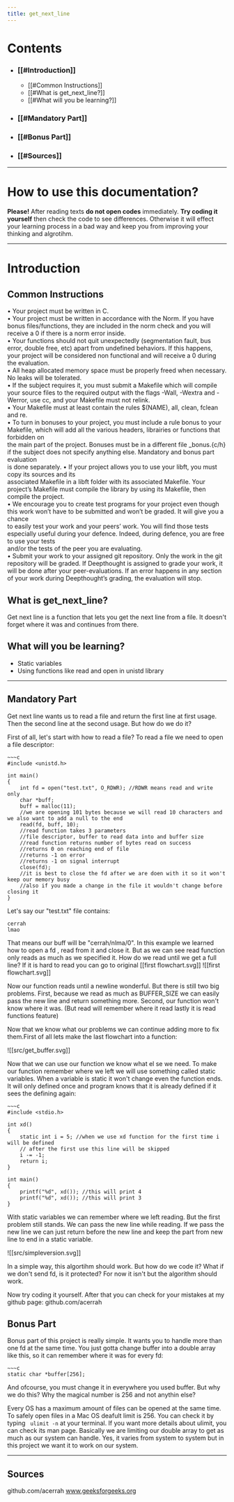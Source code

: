 ```yaml
---
title: get_next_line
---
```

# Contents
- ### [[#Introduction]]
	-  [[#Common Instructions]]
	-  [[#What is get_next_line?]]
	-  [[#What will you be learning?]]
- ### [[#Mandatory Part]]
- ### [[#Bonus Part]]
- ### [[#Sources]]

- - -
# How to use this documentation?
**Please!** After reading texts **do not open codes** immediately. **Try coding it yourself** then check the code to see differences. Otherwise it will effect your learning process in a bad way and keep you from improving your thinking and algrotihm.
- - -
# Introduction
## Common Instructions
• Your project must be written in C.  
• Your project must be written in accordance with the Norm. If you have bonus files/functions, they are included in the norm check and you will receive a 0 if there is a norm error inside.  
• Your functions should not quit unexpectedly (segmentation fault, bus error, double free, etc) apart from undefined behaviors. If this happens, your project will be considered non functional and will receive a 0 during the evaluation.  
• All heap allocated memory space must be properly freed when necessary. No leaks will be tolerated.  
• If the subject requires it, you must submit a Makefile which will compile your source files to the required output with the flags -Wall, -Wextra and -Werror, use cc, and your Makefile must not relink.  
• Your Makefile must at least contain the rules $(NAME), all, clean, fclean and re.  
• To turn in bonuses to your project, you must include a rule bonus to your Makefile, which will add all the various headers, librairies or functions that forbidden on  
the main part of the project. Bonuses must be in a different file _bonus.{c/h} if the subject does not specify anything else. Mandatory and bonus part evaluation  
is done separately. • If your project allows you to use your libft, you must copy its sources and its  
associated Makefile in a libft folder with its associated Makefile. Your project’s Makefile must compile the library by using its Makefile, then compile the project.  
• We encourage you to create test programs for your project even though this work won’t have to be submitted and won’t be graded. It will give you a chance  
to easily test your work and your peers’ work. You will find those tests especially useful during your defence. Indeed, during defence, you are free to use your tests  
and/or the tests of the peer you are evaluating.  
• Submit your work to your assigned git repository. Only the work in the git repository will be graded. If Deepthought is assigned to grade your work, it will be done after your peer-evaluations. If an error happens in any section of your work during Deepthought’s grading, the evaluation will stop.
## What is get_next_line?
Get next line is a function that lets you get the next line from a file. It doesn't forget where it was and continues from there.
## What will you be learning?
 - Static variables
 - Using functions like read and open in unistd library
- - -
## Mandatory Part

Get next line wants us to read a file and return the first line at first usage. Then the second line at the second usage. But how do we do it?

First of all, let's start with how to read a file? To read a file we need to open a file descriptor:

``` ad-example
~~~c
#include <unistd.h>

int main()
{
	int fd = open("test.txt", O_RDWR); //RDWR means read and write only
	char *buff;
	buff = malloc(11);
	//we are opening 101 bytes because we will read 10 characters and we also want to add a null to the end
	read(fd, buff, 10); 
	//read function takes 3 parameters
	//file descriptor, buffer to read data into and buffer size
	//read function returns number of bytes read on success
	//returns 0 on reaching end of file
	//returns -1 on error
	//returns -1 on signal interrupt
	close(fd);
	//it is best to close the fd after we are doen with it so it won't keep our memory busy
	//also if you made a change in the file it wouldn't change before closing it
}
``` 

Let's say our "test.txt" file contains:
```
cerrah
lmao
```

That means our buff will be "cerrah/nlma/0".
In this example we learned how to open a fd , read from it and close it. But as we can see read function only reads as much as we specified it. How do we read until we get a full line?
	If it is hard to read you can go to original [[first flowchart.svg]]
![[first flowchart.svg]]

Now our function reads until a newline wonderful. But there is still two big problems. First, because we read as much as BUFFER_SIZE we can easily pass the new line and return something more. Second, our function won't know where it was. (But read will remember where it read lastly it is read functions feature)

Now that we know what our problems we can continue adding more to fix them.First of all lets make the last flowchart into a function:

![[src/get_buffer.svg]]

Now that we can use our function we know what el se we need. To make our function remember where we left we will use something called static variables. When a variable is static it won't change even the function ends. It will only defined once and program knows that it is already defined if it sees the defining again:

``` ad-example
~~~c
#include <stdio.h>

int xd()
{
	static int i = 5; //when we use xd function for the first time i will be defined
	// after the first use this line will be skipped 
	i -= -1;
	return i;
}

int main()
{
	printf("%d", xd()); //this will print 4
	printf("%d", xd()); //this will print 3
}
``` 

With static variables we can remember where we left reading. But the first problem still stands. We can pass the new line while reading. If we pass the new line we can just return before the new line and keep the part from new line to end in a static variable. 

![[src/simpleversion.svg]]

In a simple way, this algortihm should work. But how do we code it? What if we don't send fd, is it protected? For now it isn't but the algorithm should work.

Now try coding it yourself. After that you can check for your mistakes at my github page: 
	github.com/acerrah

## Bonus Part

Bonus part of this project is really simple. It wants you to handle more than one fd at the same time. You just gotta change buffer into a double array like this, so it can remember where it was for every fd:

``` ad-example
~~~c
static char *buffer[256];
```

And ofcourse, you must change it in everywhere you used buffer. But why we do this? Why the magical number is 256 and not anythin else?

Every OS has a maximum amount of files can be opened at the same time.  To safely open files in a Mac OS deafult limit is 256. You can check it by typing ``` ulimit -n``` at your terminal. If you want more details about ulimit, you can check its man page. Basically we are limiting our double array to get as much as our system can handle. Yes, it varies from system to system but in this project we want it to work on our system. 
- - -
## Sources
github.com/acerrah
www.geeksforgeeks.org